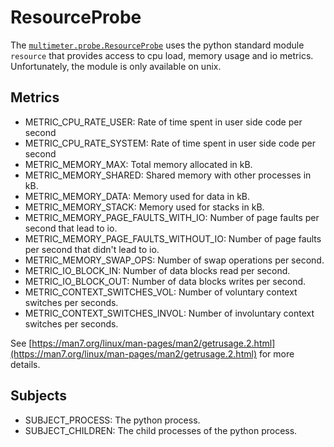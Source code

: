 # ResourceProbe

The [`multimeter.probe.ResourceProbe`](../../api/#multimeter.probe.ResourceProbe)
uses the python standard module `resource` that provides access to cpu load, memory
usage and io metrics. Unfortunately, the module is only available on unix.

## Metrics
- METRIC_CPU_RATE_USER: Rate of time spent in user side code per second
- METRIC_CPU_RATE_SYSTEM: Rate of time spent in user side code per second
- METRIC_MEMORY_MAX: Total memory allocated in kB.
- METRIC_MEMORY_SHARED: Shared memory with other processes in kB.
- METRIC_MEMORY_DATA: Memory used for data in kB.
- METRIC_MEMORY_STACK: Memory used for stacks in kB.
- METRIC_MEMORY_PAGE_FAULTS_WITH_IO: Number of page faults per second that lead to io.
- METRIC_MEMORY_PAGE_FAULTS_WITHOUT_IO: Number of page faults per second that didn't lead to io.
- METRIC_MEMORY_SWAP_OPS: Number of swap operations per second.
- METRIC_IO_BLOCK_IN: Number of data blocks read per second.
- METRIC_IO_BLOCK_OUT: Number of data blocks writes per second.
- METRIC_CONTEXT_SWITCHES_VOL: Number of voluntary context switches per seconds.
- METRIC_CONTEXT_SWITCHES_INVOL: Number of involuntary context switches per seconds.

See [https://man7.org/linux/man-pages/man2/getrusage.2.html](https://man7.org/linux/man-pages/man2/getrusage.2.html) for more details.

## Subjects
- SUBJECT_PROCESS: The python process.
- SUBJECT_CHILDREN: The child processes of the python process.

